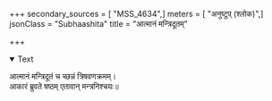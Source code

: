 +++
secondary_sources = [ "MSS_4634",]
meters = [ "अनुष्टुप् (श्लोक)",]
jsonClass = "Subhaashita"
title = "आत्मानं मन्त्रिदूतम्"

+++

<details open><summary>Text</summary>

आत्मानं मन्त्रिदूतं च च्छन्नं त्रिषवणक्रमम्।  
आकारं ब्रुवते षष्ठम् एतावान् मन्त्रनिश्चयः॥
</details>
